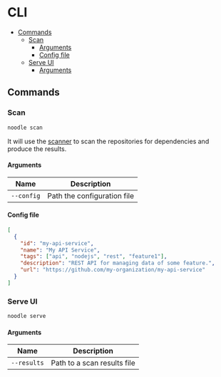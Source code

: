 # CLI

- [Commands](#commands)
  - [Scan](#scan)
    - [Arguments](#arguments)
    - [Config file](#config-file)
  - [Serve UI](#serve-ui)
    - [Arguments](#arguments-1)

## Commands

### Scan

```bash
noodle scan
```

It will use the [scanner](../scanner) to scan the repositories for dependencies and produce the results.

#### Arguments

| Name | Description |
|---|---|
| `--config` | Path the configuration file |

#### Config file

```json
[
  {
    "id": "my-api-service",
    "name": "My API Service",
    "tags": ["api", "nodejs", "rest", "feature1"],
    "description": "REST API for managing data of some feature.",
    "url": "https://github.com/my-organization/my-api-service"
  }
]
```

### Serve UI

```bash
noodle serve
```

#### Arguments

| Name | Description |
|---|---|
| `--results` | Path to a scan results file |
